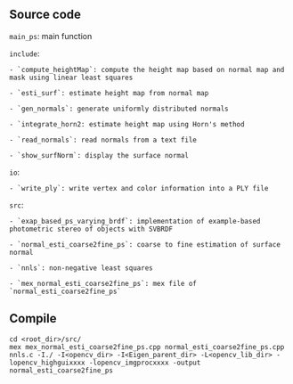 ## Source code

`main_ps`: main function

`include`:

	- `compute_heightMap`: compute the height map based on normal map and mask using linear least squares

	- `esti_surf`: estimate height map from normal map

	- `gen_normals`: generate uniformly distributed normals

	- `integrate_horn2: estimate height map using Horn's method

	- `read_normals`: read normals from a text file

	- `show_surfNorm`: display the surface normal

`io`:

	- `write_ply`: write vertex and color information into a PLY file

`src`:

	- `exap_based_ps_varying_brdf`: implementation of example-based photometric stereo of objects with SVBRDF

	- `normal_esti_coarse2fine_ps`: coarse to fine estimation of surface normal

	- `nnls`: non-negative least squares
	
	- `mex_normal_esti_coarse2fine_ps`: mex file of `normal_esti_coarse2fine_ps`

## Compile
```
cd <root_dir>/src/
mex mex_normal_esti_coarse2fine_ps.cpp normal_esti_coarse2fine_ps.cpp nnls.c -I./ -I<opencv_dir> -I<Eigen_parent_dir> -L<opencv_lib_dir> -lopencv_highguixxxx -lopencv_imgprocxxxx -output normal_esti_coarse2fine_ps
```